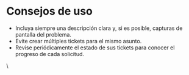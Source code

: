 # Consejos de uso

* Incluya siempre una descripción clara y, si es posible, capturas de pantalla del problema.
* Evite crear múltiples tickets para el mismo asunto.
* Revise periódicamente el estado de sus tickets para conocer el progreso de cada solicitud.

\
